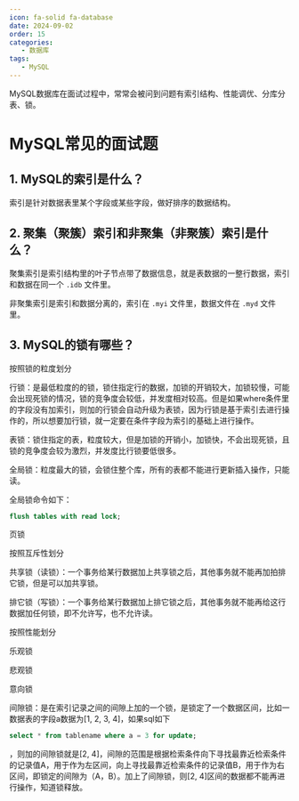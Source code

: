 ```yaml
---
icon: fa-solid fa-database
date: 2024-09-02
order: 15
categories:
   - 数据库
tags:
   - MySQL
---
```


MySQL数据库在面试过程中，常常会被问到问题有索引结构、性能调优、分库分表、锁。

<!-- more -->

# MySQL常见的面试题

## 1. MySQL的索引是什么？

索引是针对数据表里某个字段或某些字段，做好排序的数据结构。

## 2. 聚集（聚簇）索引和非聚集（非聚簇）索引是什么？

聚集索引是索引结构里的叶子节点带了数据信息，就是表数据的一整行数据，索引和数据在同一个 `.idb` 文件里。

非聚集索引是索引和数据分离的，索引在 `.myi` 文件里，数据文件在 `.myd` 文件里。

## 3. MySQL的锁有哪些？

按照锁的粒度划分



行锁：是最低粒度的的锁，锁住指定行的数据，加锁的开销较大，加锁较慢，可能会出现死锁的情况，锁的竞争度会较低，并发度相对较高。但是如果where条件里的字段没有加索引，则加的行锁会自动升级为表锁，因为行锁是基于索引去进行操作的，所以想要加行锁，就一定要在条件字段为索引的基础上进行操作。

表锁：锁住指定的表，粒度较大，但是加锁的开销小，加锁快，不会出现死锁，且锁的竞争度会较为激烈，并发度比行锁要低很多。



全局锁：粒度最大的锁，会锁住整个库，所有的表都不能进行更新插入操作，只能读。

全局锁命令如下：

```sql
flush tables with read lock;
```



页锁



按照互斥性划分

共享锁（读锁）：一个事务给某行数据加上共享锁之后，其他事务就不能再加拍排它锁，但是可以加共享锁。

排它锁（写锁）：一个事务给某行数据加上排它锁之后，其他事务就不能再给这行数据加任何锁，即不允许写，也不允许读。



按照性能划分

乐观锁

悲观锁

意向锁



间隙锁：是在索引记录之间的间隙上加的一个锁，是锁定了一个数据区间，比如一数据表的字段a数据为[1, 2, 3, 4]，如果sql如下

```sql
select * from tablename where a = 3 for update;
```

，则加的间隙锁就是[2, 4]，间隙的范围是根据检索条件向下寻找最靠近检索条件的记录值A，用于作为左区间，向上寻找最靠近检索条件的记录值B，用于作为右区间，即锁定的间隙为（A，B）。加上了间隙锁，则[2, 4]区间的数据都不能再进行操作，知道锁释放。
